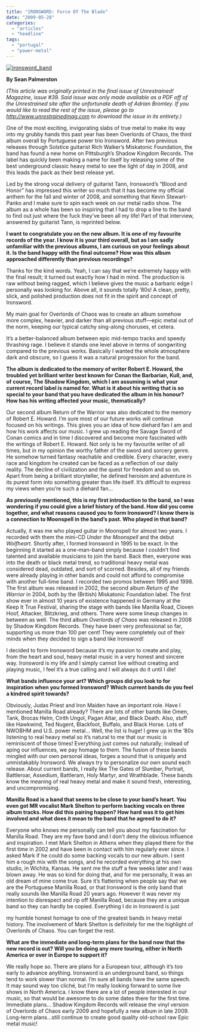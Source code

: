 ```yaml
---
title: "IRONSWORD: Force Of The Blade"
date: "2009-05-28"
categories: 
  - "articles"
  - "headline"
tags: 
  - "portugal"
  - "power-metal"
---
```


[![ironsword_band](http://www.hellbound.ca/wp-content/uploads/2009/05/ironsword_band.jpg "ironsword_band")](http://www.hellbound.ca/wp-content/uploads/2009/05/ironsword_band.jpg)

**By Sean Palmerston**

_(This article was originally printed in the final issue of Unrestrained! Magazine, issue #39. Said issue was only made available as a PDF off of the Unrestrained site after the unfortunate death of Adrian Bromley. If you would like to read the rest of the issue, please go to http://www.unrestrainedmag.com to download the issue in its entirety.)_

One of the most exciting, invigorating slabs of true metal to make its way into my grubby hands this past year has been Overlords of Chaos, the third album overall by Portuguese power trio Ironsword. After two previous releases through Solstice guitarist Rich Walker’s Miskatonic Foundation, the band has found a new home on Pittsburgh’s Shadow Kingdom Records. The label has quickly been making a name for itself by releasing some of the best underground classic heavy metal to see the light of day in 2008, and this leads the pack as their best release yet.

Led by the strong vocal delivery of guitarist Tann, Ironsword’s “Blood and Honor” has impressed this writer so much that it has become my official anthem for the fall and winter of 2008, and something that Kevin Stewart-Panko and I make sure to spin each week on our metal radio show. The album as a whole has been so inspiring that I had to drop a line to the band to find out just where the fuck they’ve been all my life! Part of that interview, answered by guitarist Tann, is reprinted below.

**I want to congratulate you on the new album. It is one of my favourite records of the year. I know it is your third overall, but as I am sadly unfamiliar with the previous albums, I am curious on your feelings about it. Is the band happy with the final outcome? How was this album approached differently than previous recordings?**

Thanks for the kind words. Yeah, I can say that we’re extremely happy with the final result; it turned out exactly how I had in mind. The production is raw without being ragged, which I believe gives the music a barbaric edge I personally was looking for. Above all, it sounds totally ’80s! A clean, pretty, slick, and polished production does not fit in the spirit and concept of Ironsword.

My main goal for Overlords of Chaos was to create an album somehow more complex, heavier, and darker than all previous stuff—epic metal out of the norm, keeping our typical catchy sing-along choruses, et cetera.

It’s a better-balanced album between epic mid-tempo tracks and speedy thrashing rage. I believe it stands one level above in terms of songwriting compared to the previous works. Basically I wanted the whole atmosphere dark and obscure, so I guess it was a natural progression for the band.

**The album is dedicated to the memory of writer Robert E. Howard, the troubled yet brilliant writer best known for Conan the Barbarian, Kull, and, of course, The Shadow Kingdom, which I am assuming is what your current record label is named for. What is it about his writing that is so special to your band that you have dedicated the album in his honour? How has his writing affected your music, thematically?**

Our second album Return of the Warrior was also dedicated to the memory of Robert E. Howard. I’m sure most of our future works will continue focused on his writings. This gives you an idea of how diehard fan I am and how his work affects our music. I grew up reading the Savage Sword of Conan comics and in time I discovered and become more fascinated with the writings of Robert E. Howard. Not only is he my favourite writer of all times, but in my opinion the worthy father of the sword and sorcery genre. He somehow turned fantasy reachable and credible. Every character, every race and kingdom he created can be faced as a reflection of our daily reality. The decline of civilization and the quest for freedom and so on. Apart from being a brilliant storyteller, he defined heroism and adventure in its purest form into something greater than life itself. It’s difficult to express my views when you’re such a diehard fan…

**As previously mentioned, this is my first introduction to the band, so I was wondering if you could give a brief history of the band. How did you come together, and what reasons caused you to form Ironsword? I know there is a connection to Moonspell in the band’s past. Who played in that band?**

Actually, it was me who played guitar in Moonspell for almost two years. I recorded with them the mini-CD _Under the Moonspell_ and the debut _Wolfheart_. Shortly after, I formed Ironsword in 1995 to be exact. In the beginning it started as a one-man-band simply because I couldn’t find talented and available musicians to join the band. Back then, everyone was into the death or black metal trend, so traditional heavy metal was considered dead, outdated, and sort of scorned. Besides, all of my friends were already playing in other bands and could not afford to compromise with another full-time band. I recorded two promos between 1995 and 1998. The first album was released in 2002, the second album _Return of the Warrior_ in 2004, both by the (British) Miskatonic Foundation label. The first show ever in almost 10 years of existence happened in Germany at the Keep It True Festival, sharing the stage with bands like Manilla Road, Cloven Hoof, Attacker, Blitzkrieg, and others. There were some lineup changes in between as well. The third album _Overlords of Chaos_ was released in 2008 by Shadow Kingdom Records. They have been very professional so far, supporting us more than 100 per cent! They were completely out of their minds when they decided to sign a band like Ironsword!

I decided to form Ironsword because it’s my passion to create and play, from the heart and soul, heavy metal music in a very honest and sincere way. Ironsword is my life and I simply cannot live without creating and playing music, I feel it’s a true calling and I will always do it until I die!

**What bands influence your art? Which groups did you look to for inspiration when you formed Ironsword? Which current bands do you feel a kindred spirit towards?**

Obviously, Judas Priest and Iron Maiden have an important role. Have I mentioned Manilla Road already? There are lots of other bands like Omen, Tank, Brocas Helm, Cirith Ungol, Pagan Altar, and Black Death. Also, stuff like Hawkwind, Ted Nugent, Blackfoot, Buffalo, and Black Horse. Lots of NWOBHM and U.S. power metal… Well, the list is huge! I grew up in the ’80s listening to real heavy metal so it’s natural to me that our music is reminiscent of those times! Everything just comes out naturally; instead of aping our influences, we pay homage to them. The fusion of these bands mingled with our own personal ideas, forges a sound that is uniquely and unmistakably Ironsword. We always try to personalize our own sound each release. About current bands, I really like The Gates of Slumber, Portrait, Battleroar, Assedium, Battleram, Holy Martyr, and Wrathblade. These bands know the meaning of real heavy metal and make it sound fresh, interesting, and uncompromising.

**Manilla Road is a band that seems to be close to your band’s heart. You even got MR vocalist Mark Shelton to perform backing vocals on three album tracks. How did this pairing happen? How hard was it to get him involved and what does it mean to the band that he agreed to do it?**

Everyone who knows me personally can tell you about my fascination for Manilla Road. They are my fave band and I don’t deny the obvious influence and inspiration. I met Mark Shelton in Athens when they played there for the first time in 2002 and have been in contact with him regularly ever since. I asked Mark if he could do some backing vocals to our new album. I sent him a rough mix with the songs, and he recorded everything at his own studio, in Wichita, Kansas. He sent me the stuff a few weeks later and I was blown away. He was so kind for doing that, and for me personally, it was an old dream of mine come true. Sure it’s flattering when people say that we are the Portuguese Manilla Road, or that Ironsword is the only band that really sounds like Manilla Road 20 years ago. However it was never my intention to disrespect and rip off Manilla Road, because they are a unique band so they can hardly be copied. Everything I do in Ironsword is just

my humble honest homage to one of the greatest bands in heavy metal history. The involvement of Mark Shelton is definitely for me the highlight of Overlords of Chaos. You can forget the rest.

**What are the immediate and long-term plans for the band now that the new record is out? Will you be doing any more touring, either in North America or over in Europe to support it?**

We really hope so. There are plans for a European tour, although it’s too early to advance anything. Ironsword is an underground band, so things tend to work slower than normal. I’m sure all bands have the same speech. It may sound way too cliché, but I’m really looking forward to some live shows in North America. I know there are a lot of people interested in our music, so that would be awesome to do some dates there for the first time. Immediate plans… Shadow Kingdom Records will release the vinyl version of Overlords of Chaos early 2009 and hopefully a new album in late 2009. Long-term plans…still continue to create good quality old-school raw Epic metal music!
